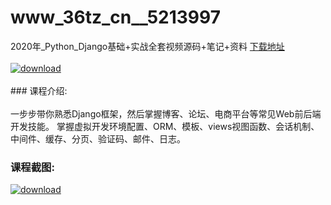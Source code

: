 # www_36tz_cn__5213997
2020年_Python_Django基础+实战全套视频源码+笔记+资料
[下载地址](http://www.36tz.cn/article/5213997 "下载地址")
<br/></br>[![download](http://36tz.cn/muke_img/2020_06_1-94.png "下载地址")](http://www.36tz.cn/article/5213997 "下载地址")
<br/></br>### 课程介绍:<br/></br>一步步带你熟悉Django框架，然后掌握博客、论坛、电商平台等常见Web前后端开发技能。
掌握虚拟开发环境配置、ORM、模板、views视图函数、会话机制、中间件、缓存、分页、验证码、邮件、日志。

### 课程截图:
[![download](http://36tz.cn/muke_img/2020_06_2-103.png "下载地址")](http://www.36tz.cn/article/5213997 "下载地址")
